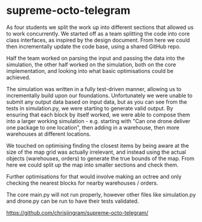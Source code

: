 # supreme-octo-telegram

As four students we split the work up into different sections that allowed us to work concurrently.
We started off as a team splitting the code into core class interfaces, as inspired by the design document. From here we could then incrementally update the code base, using a shared GitHub repo.

Half the team worked on parsing the input and passing the data into the simulation, the other half worked on the simulation, both on the core implementation, and looking into what basic optimisations could be achieved.

The simulation was written in a fully test-driven manner, allowing us to incrementally build upon our foundations.
Unfortunately we were unable to submit any output data based on input data, but as you can see from the tests in simulation.py, we were starting to generate valid output. By ensuring that each block by itself worked, we were able to compose them into a larger working simulation - e.g. starting with "Can one drone deliver one package to one location", then adding in a warehouse, then more warehouses at different locations.

We touched on optimising finding the closest items by being aware at the size of the map grid was actually irrelevant, and instead using the actual objects (warehouses, orders) to generate the true bounds of the map. From here we could split up the map into smaller sections and check them.

Further optimisations for that would involve making an octree and only checking the nearest blocks for nearby warehouses / orders.

The core main.py will not run properly, however other files like simulation.py and drone.py can be run to have their tests validated.

https://github.com/chrisjingram/supreme-octo-telegram/
